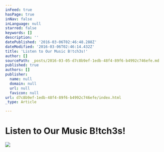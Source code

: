 ```yaml
---
inFeed: true
hasPage: true
inNav: false
inLanguage: null
starred: false
keywords: []
description: ''
datePublished: '2016-03-06T02:46:48.288Z'
dateModified: '2016-03-06T02:46:14.432Z'
title: 'Listen to Our Music B!tch3s!'
author: []
sourcePath: _posts/2016-03-05-d7c8b9ef-1edb-48f4-89f6-b4992c746efe.md
published: true
authors: []
publisher:
  name: null
  domain: null
  url: null
  favicon: null
url: d7c8b9ef-1edb-48f4-89f6-b4992c746efe/index.html
_type: Article

---
```

# Listen to Our **Music** B!tch3s!
![](https://s3-us-west-2.amazonaws.com/the-grid-img/p/ce1c80407de5b4101683984207fce7fd0878cc88.jpg)